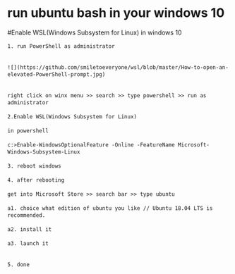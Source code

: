 # run ubuntu bash in your windows 10





#Enable WSL(Windows Subsystem for Linux) in windows 10

    1. run PowerShell as administrator
    
    
    ![](https://github.com/smiletoeveryone/wsl/blob/master/How-to-open-an-elevated-PowerShell-prompt.jpg)


    right click on winx menu >> search >> type powershell >> run as administrator

    2.Enable WSL(Windows Subsystem for Linux)

    in powershell 

    c:>Enable-WindowsOptionalFeature -Online -FeatureName Microsoft-Windows-Subsystem-Linux

    3. reboot windows 

    4. after rebooting

    get into Microsoft Store >> search bar >> type ubuntu

    a1. choice what edition of ubuntu you like // Ubuntu 18.04 LTS is recommended.

    a2. install it

    a3. launch it


    5. done
